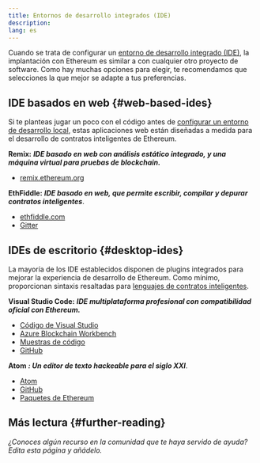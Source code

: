 ```yaml
---
title: Entornos de desarrollo integrados (IDE)
description:
lang: es
---
```


Cuando se trata de configurar un [entorno de desarrollo integrado (IDE)](https://wikipedia.org/wiki/Integrated_development_environment), la implantación con Ethereum es similar a con cualquier otro proyecto de software. Como hay muchas opciones para elegir, te recomendamos que selecciones la que mejor se adapte a tus preferencias.

## IDE basados en web {#web-based-ides}

Si te planteas jugar un poco con el código antes de [configurar un entorno de desarrollo local](/developers/local-environment/), estas aplicaciones web están diseñadas a medida para el desarrollo de contratos inteligentes de Ethereum.

**Remix:** **_IDE basado en web con análisis estático integrado, y una máquina virtual para pruebas de blockchain._**

- [remix.ethereum.org](https://remix.ethereum.org/)

**EthFiddle:** **_IDE basado en web, que permite escribir, compilar y depurar contratos inteligentes_**.

- [ethfiddle.com](https://ethfiddle.com/)
- [Gitter](https://gitter.im/loomnetwork/ethfiddle)

## IDEs de escritorio {#desktop-ides}

La mayoría de los IDE establecidos disponen de plugins integrados para mejorar la experiencia de desarrollo de Ethereum. Como mínimo, proporcionan sintaxis resaltadas para [lenguajes de contratos inteligentes](/developers/docs/smart-contracts/languages/).

**Visual Studio Code:** **_IDE multiplataforma profesional con compatibilidad oficial con Ethereum._**

- [Código de Visual Studio](https://code.visualstudio.com/)
- [Azure Blockchain Workbench](https://azuremarketplace.microsoft.com/en-us/marketplace/apps/microsoft-azure-blockchain.azure-blockchain-workbench?tab=Overview)
- [Muestras de código](https://github.com/Azure-Samples/blockchain/blob/master/blockchain-workbench/application-and-smart-contract-samples/readme.md)
- [GitHub](https://github.com/microsoft/vscode)

**Atom** **_: Un editor de texto hackeable para el siglo XXI_**.

- [Atom](https://atom.io/)
- [GitHub](https://github.com/atom)
- [Paquetes de Ethereum](https://atom.io/packages/search?utf8=%E2%9C%93&q=keyword%3Aethereum&commit=Search)

## Más lectura {#further-reading}

_¿Conoces algún recurso en la comunidad que te haya servido de ayuda? Edita esta página y añádelo._
